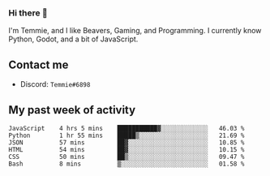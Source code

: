### Hi there 👋
I'm Temmie, and I like Beavers, Gaming, and Programming. I currently know Python, Godot, and a bit of JavaScript.

## Contact me
* Discord: `Temmie#6898`

## My past week of activity
<!--START_SECTION:waka-->

```text
JavaScript    4 hrs 5 mins    ███████████▓░░░░░░░░░░░░░   46.03 %
Python        1 hr 55 mins    █████▒░░░░░░░░░░░░░░░░░░░   21.69 %
JSON          57 mins         ██▓░░░░░░░░░░░░░░░░░░░░░░   10.85 %
HTML          54 mins         ██▓░░░░░░░░░░░░░░░░░░░░░░   10.15 %
CSS           50 mins         ██▒░░░░░░░░░░░░░░░░░░░░░░   09.47 %
Bash          8 mins          ▒░░░░░░░░░░░░░░░░░░░░░░░░   01.58 %
```

<!--END_SECTION:waka-->
